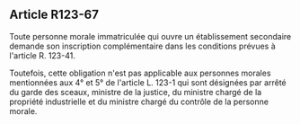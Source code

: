 Article R123-67
----
Toute personne morale immatriculée qui ouvre un établissement secondaire demande
son inscription complémentaire dans les conditions prévues à l'article R.
123-41.

Toutefois, cette obligation n'est pas applicable aux personnes morales
mentionnées aux 4° et 5° de l'article L. 123-1 qui sont désignées par arrêté du
garde des sceaux, ministre de la justice, du ministre chargé de la propriété
industrielle et du ministre chargé du contrôle de la personne morale.
